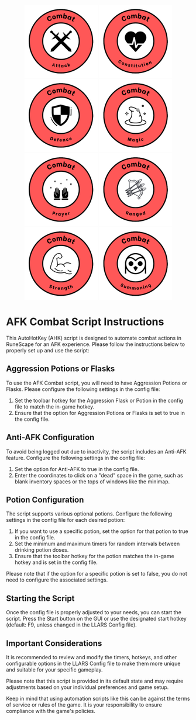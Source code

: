 <p align="center">
  <img width="200" height="200" src="https://github.com/Gubna-Tech/RuneScape/blob/main/Assets/Logo/Skills/Combat/Attack.png">
  <img width="200" height="200" src="https://github.com/Gubna-Tech/RuneScape/blob/main/Assets/Logo/Skills/Combat/Constitution%20.png">
  <img width="200" height="200" src="https://github.com/Gubna-Tech/RuneScape/blob/main/Assets/Logo/Skills/Combat/Defence.png">
  <img width="200" height="200"src="https://github.com/Gubna-Tech/RuneScape/blob/main/Assets/Logo/Skills/Combat/Magic.png">
  <img width="200" height="200" src="https://github.com/Gubna-Tech/RuneScape/blob/main/Assets/Logo/Skills/Combat/Prayer.png">
  <img width="200" height="200" src="https://github.com/Gubna-Tech/RuneScape/blob/main/Assets/Logo/Skills/Combat/Ranged.png">
  <img width="200" height="200" src="https://github.com/Gubna-Tech/RuneScape/blob/main/Assets/Logo/Skills/Combat/Strength.png">
  <img width="200" height="200" src="https://github.com/Gubna-Tech/RuneScape/blob/main/Assets/Logo/Skills/Combat/Summoning.png">
</p>

# AFK Combat Script Instructions

This AutoHotKey (AHK) script is designed to automate combat actions in RuneScape for an AFK experience. Please follow the instructions below to properly set up and use the script:

## Aggression Potions or Flasks
To use the AFK Combat script, you will need to have Aggression Potions or Flasks. Please configure the following settings in the config file:

1. Set the toolbar hotkey for the Aggression Flask or Potion in the config file to match the in-game hotkey.
2. Ensure that the option for Aggression Potions or Flasks is set to true in the config file.

## Anti-AFK Configuration
To avoid being logged out due to inactivity, the script includes an Anti-AFK feature. Configure the following settings in the config file:

1. Set the option for Anti-AFK to true in the config file.
2. Enter the coordinates to click on a "dead" space in the game, such as blank inventory spaces or the tops of windows like the minimap.

## Potion Configuration
The script supports various optional potions. Configure the following settings in the config file for each desired potion:

1. If you want to use a specific potion, set the option for that potion to true in the config file.
2. Set the minimum and maximum timers for random intervals between drinking potion doses.
3. Ensure that the toolbar hotkey for the potion matches the in-game hotkey and is set in the config file.

Please note that if the option for a specific potion is set to false, you do not need to configure the associated settings.

## Starting the Script
Once the config file is properly adjusted to your needs, you can start the script. Press the Start button on the GUI or use the designated start hotkey (default: F9, unless changed in the LLARS Config file).

## Important Considerations
It is recommended to review and modify the timers, hotkeys, and other configurable options in the LLARS Config file to make them more unique and suitable for your specific gameplay.

Please note that this script is provided in its default state and may require adjustments based on your individual preferences and game setup.

Keep in mind that using automation scripts like this can be against the terms of service or rules of the game. It is your responsibility to ensure compliance with the game's policies.
